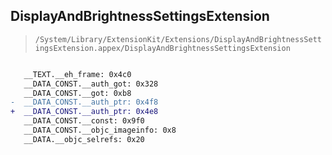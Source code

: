 ## DisplayAndBrightnessSettingsExtension

> `/System/Library/ExtensionKit/Extensions/DisplayAndBrightnessSettingsExtension.appex/DisplayAndBrightnessSettingsExtension`

```diff

   __TEXT.__eh_frame: 0x4c0
   __DATA_CONST.__auth_got: 0x328
   __DATA_CONST.__got: 0xb8
-  __DATA_CONST.__auth_ptr: 0x4f8
+  __DATA_CONST.__auth_ptr: 0x4e8
   __DATA_CONST.__const: 0x9f0
   __DATA_CONST.__objc_imageinfo: 0x8
   __DATA.__objc_selrefs: 0x20

```
